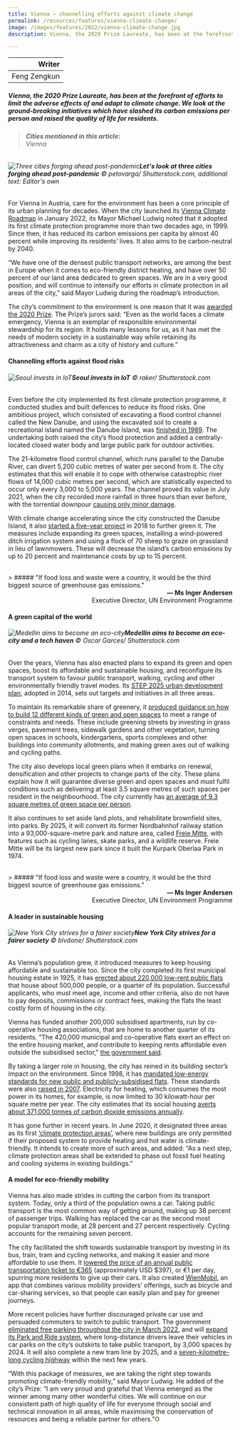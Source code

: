 ```yaml
---
title: Vienna – channelling efforts against climate change
permalink: /resources/features/vienna-climate-change/
image: /images/features/2022/vienna-climate-change.jpg
description: Vienna, the 2020 Prize Laureate, has been at the forefront of efforts to limit the adverse effects of and adapt to climate change. We look at the ground-breaking initiatives which have slashed its carbon emissions per person and raised the quality of life for residents. 

---
```


| Writer | 
| ---: |
| Feng Zengkun |

##### Vienna, the 2020 Prize Laureate, has been at the forefront of efforts to limit the adverse effects of and adapt to climate change. We look at the ground-breaking initiatives which have slashed its carbon emissions per person and raised the quality of life for residents.

> ###### **Cities mentioned in this article:** <br> Vienna

###### ![Three cities forging ahead post-pandemic](/images/features/2021/post-pandemic-cities.png/)**Let's look at three cities forging ahead post-pandemic** © petovarga/ Shutterstock.com, additional text: Editor's own

For Vienna in Austria, care for the environment has been a core principle of its urban planning for decades. When the city launched its [Vienna Climate Roadmap](https://www.wien.gv.at/umwelt-klimaschutz/pdf/klima-fahrplan-lang.pdf) in January 2022, its Mayor Michael Ludwig noted that it adopted its first climate protection programme more than two decades ago, in 1999. Since then, it has reduced its carbon emissions per capita by almost 40 percent while improving its residents’ lives. It also aims to be carbon-neutral by 2040.

“We have one of the densest public transport networks, are among the best in Europe when it comes to eco-friendly district heating, and have over 50 percent of our land area dedicated to green spaces. We are in a very good position, and will continue to intensify our efforts in climate protection in all areas of the city,” said Mayor Ludwig during the roadmap’s introduction. 

The city’s commitment to the environment is one reason that it was [awarded the 2020 Prize](/resources/news/2022-press-release/). The Prize’s jurors said: “Even as the world faces a climate emergency, Vienna is an exemplar of responsible environmental stewardship for its region. It holds many lessons for us, as it has met the needs of modern society in a sustainable way while retaining its attractiveness and charm as a city of history and culture.”  

#### **Channelling efforts against flood risks**

###### ![Seoul invests in IoT](/images/features/2021/seoul-iot.jpg/)**Seoul invests in IoT** © raker/ Shutterstock.com

Even before the city implemented its first climate protection programme, it conducted studies and built defences to reduce its flood risks. One ambitious project, which consisted of excavating a flood control channel called the New Danube, and using the excavated soil to create a recreational island named the Danube Island, was [finished in 1989](https://www.digital.wienbibliothek.at/wbrup/download/pdf/3397508?originalFilename=true). The undertaking both raised the city’s flood protection and added a centrally-located closed water body and large public park for outdoor activities.

The 21-kilometre flood control channel, which runs parallel to the Danube River, can divert 5,200 cubic metres of water per second from it. The city estimates that this will enable it to cope with otherwise catastrophic river flows of 14,000 cubic metres per second, which are statistically expected to occur only every 3,000 to 5,000 years. The channel proved its value in July 2021, when the city recorded more rainfall in three hours than ever before, with the torrential downpour [causing only minor damage](https://www.washingtonpost.com/climate-solutions/2021/10/30/flood-vienna-danube-climate-change/).

With climate change accelerating since the city constructed the Danube Island, it also [started a five-year project](https://www.wien.gv.at/english/environment/waterbodies/danube-island/dicca/project-description/index.html) in 2018 to further green it. The measures include expanding its green spaces, installing a wind-powered ditch irrigation system and using a flock of 70 sheep to graze on grassland in lieu of lawnmowers. These will decrease the island’s carbon emissions by up to 20 percent and maintenance costs by up to 15 percent. 

<br>
> ##### "If food loss and waste were a country, it would be the third biggest source of greenhouse gas emissions."

<div align="right"><b>— Ms Inger Andersen</b> <br> Executive Director, UN Environment Programme</div>

#### **A green capital of the world**

###### ![Medellin aims to become an eco-city](/images/features/2021/medellin-river-park-2021.jpg/)**Medellín aims to become an eco-city and a tech haven** © Oscar Garces/ Shutterstock.com

Over the years, Vienna has also enacted plans to expand its green and open spaces, boost its affordable and sustainable housing, and reconfigure its transport system to favour public transport, walking, cycling and other environmentally friendly travel modes. Its [STEP 2025 urban development plan](https://www.wien.gv.at/english/transportation-urbanplanning/step-2025.html), adopted in 2014, sets out targets and initiatives in all three areas.

To maintain its remarkable share of greenery, it [produced guidance on how to build 12 different kinds of green and open spaces](https://www.wien.gv.at/stadtentwicklung/studien/pdf/b008440.pdf) to meet a range of constraints and needs. These include greening streets by investing in grass verges, pavement trees, sidewalk gardens and other vegetation, turning open spaces in schools, kindergartens, sports complexes and other buildings into community allotments, and making green axes out of walking and cycling paths. 

The city also develops local green plans when it embarks on renewal, densification and other projects to change parts of the city. These plans explain how it will guarantee diverse green and open spaces and must fulfil conditions such as delivering at least 3.5 square metres of such spaces per resident in the neighbourhood. The city currently has [an average of 9.3 square metres of green space per person](https://www.meduniwien.ac.at/web/en/ueber-uns/news/news-im-november-2021/staedtische-gruenflaechen-als-wichtiger-sozialer-faktor-in-krisenzeiten/).

It also continues to set aside land plots, and rehabilitate brownfield sites, into parks. By 2025, it will convert its former Nordbahnhof railway station into a 93,000-square-metre park and nature area, called [Freie Mitte](https://wien.orf.at/stories/3112886/), with features such as cycling lanes, skate parks, and a wildlife reserve. Freie Mitte will be its largest new park since it built the Kurpark Oberlaa Park in 1974.

<br>
> ##### "If food loss and waste were a country, it would be the third biggest source of greenhouse gas emissions."

<div align="right"><b>— Ms Inger Andersen</b> <br> Executive Director, UN Environment Programme</div>

#### **A leader in sustainable housing**

###### ![New York City strives for a fairer society](/images/features/2021/nyc-equality.jpg/)**New York City strives for a fairer society** © blvdone/ Shutterstock.com

As Vienna’s population grew, it introduced measures to keep housing affordable and sustainable too. Since the city completed its first municipal housing estate in 1925, it has [erected about 220,000 low-rent public flats](https://socialhousing.wien/) that house about 500,000 people, or a quarter of its population. Successful applicants, who must meet age, income and other criteria, also do not have to pay deposits, commissions or contract fees, making the flats the least costly form of housing in the city.

Vienna has funded another 200,000 subsidised apartments, run by co-operative housing associations, that are home to another quarter of its residents. “The 420,000 municipal and co-operative flats exert an effect on the entire housing market, and contribute to keeping rents affordable even outside the subsidised sector,” [the government said](https://socialhousing.wien/start/public-added-value).

By taking a larger role in housing, the city has reined in its building sector’s impact on the environment. Since 1998, it has [mandated low-energy standards for new public and publicly-subsidised flats](https://www.irishtimes.com/business/commercial-property/vienna-is-active-on-passive-public-housing-1.675473). These standards were also [raised in 2007](https://www.eumayors.eu/IMG/pdf/Vienna_Case_Study_Covenant_Mayors.pdf). Electricity for heating, which consumes the most power in its homes, for example, is now limited to 30 kilowatt-hour per square metre per year. The city estimates that its social housing [averts about 371,000 tonnes of carbon dioxide emissions annually](https://socialhousing.wien/policy/the-vienna-model).

It has gone further in recent years. In June 2020, it designated three areas as its first [‘climate protection areas’](https://www.wien.gv.at/english/environment/energy/climate-protection-areas.html), where new buildings are only permitted if their proposed system to provide heating and hot water is climate-friendly. It intends to create more of such areas, and added: “As a next step, climate protection areas shall be extended to phase out fossil fuel heating and cooling systems in existing buildings.”

#### **A model for eco-friendly mobility**

Vienna has also made strides in cutting the carbon from its transport system. Today, only a third of the population owns a car. Taking public transport is the most common way of getting around, making up 38 percent of passenger trips. Walking has replaced the car as the second most popular transport mode, at 28 percent and 27 percent respectively. Cycling accounts for the remaining seven percent. 

The city facilitated the shift towards sustainable transport by investing in its bus, train, tram and cycling networks, and making it easier and more affordable to use them. It [lowered the price of an annual public transportation ticket to €365](https://www.theguardian.com/world/2019/jul/09/vienna-euro-a-day-public-transport-berlin-365-annual-ticket) (approximately USD $397), or €1 per day, spurring more residents to give up their cars. It also created [WienMobil](https://www.wienerlinien.at/web/wl-en/wienmobil-app), an app that combines various mobility providers’ offerings, such as bicycle and car-sharing services, so that people can easily plan and pay for greener journeys.

More recent policies have further discouraged private car use and persuaded commuters to switch to public transport. The government [eliminated free parking throughout the city in March 2022](https://www.thelocal.at/20220214/how-viennas-parking-system-will-change-in-march/), and will [expand its Park and Ride system](https://www.thelocal.at/20220318/how-vienna-plans-to-expand-its-tram-and-park-ride-systems-for-commuters/), where long-distance drivers leave their vehicles in car parks on the city’s outskirts to take public transport, by 3,000 spaces by 2024. It will also complete a new tram line by 2025, and a [seven-kilometre-long cycling highway](https://www.fahrradwien.at/2022/02/04/praterstrasse-neu-radhigway-von-der-city-in-die-donaustadt/) within the next few years.

“With this package of measures, we are taking the right step towards promoting climate-friendly mobility,” said Mayor Ludwig. He added of the city’s Prize: “I am very proud and grateful that Vienna emerged as the winner among many other wonderful cities. We will continue on our consistent path of high quality of life for everyone through social and technical innovation in all areas, while maximising the conservation of resources and being a reliable partner for others.”<b><font color="#967942">O</font></b>
